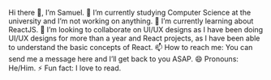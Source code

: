 Hi there 👋, I’m Samuel.
🔭 I’m currently studying Computer Science at the university and I’m not working on anything.
🌱 I’m currently learning about ReactJS.
👯 I’m looking to collaborate on UI/UX designs as I have been doing UI/UX designs for more than a year and React projects, as I have been able to understand the basic concepts of React.
📫 How to reach me: You can send me a message here and I’ll get back to you ASAP.
😄 Pronouns: He/Him.
⚡ Fun fact: I love to read.
